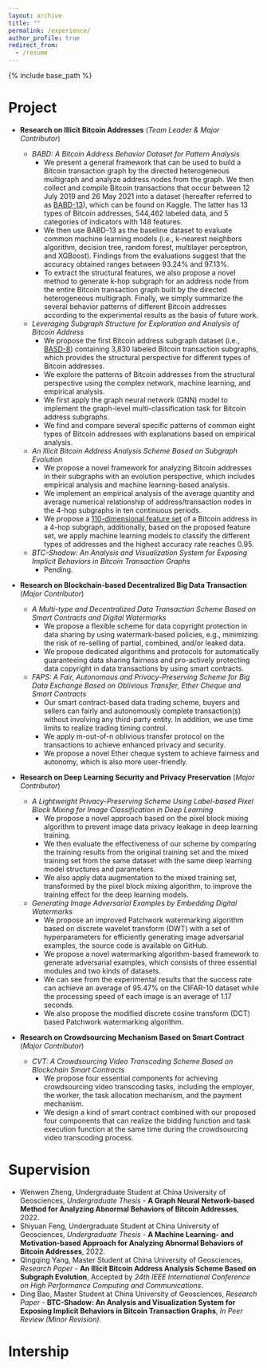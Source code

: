 ```yaml
---
layout: archive
title: ""
permalink: /experience/
author_profile: true
redirect_from:
  - /resume
---
```


{% include base_path %}

Project
======

* **Research on Illicit Bitcoin Addresses** (*Team Leader & Major Contributor*)
  * *BABD: A Bitcoin Address Behavior Dataset for Pattern Analysis*
    * We present a general framework that can be used to build a Bitcoin transaction graph by the directed heterogeneous multigraph and analyze address nodes from the graph. We then collect and compile Bitcoin transactions that occur between 12 July 2019 and 26 May 2021 into a dataset (hereafter referred to as [BABD-13](https://www.kaggle.com/datasets/lemonx/babd13)), which can be found on Kaggle. The latter has 13 types of Bitcoin addresses, 544,462 labeled data, and 5 categories of indicators with 148 features. 
    * We then use BABD-13 as the baseline dataset to evaluate common machine learning models (i.e., k-nearest neighbors algorithm, decision tree, random forest, multilayer perceptron, and XGBoost). Findings from the evaluations suggest that the accuracy obtained ranges between 93.24% and 97.13%. 
    * To extract the structural features, we also propose a novel method to generate k-hop subgraph for an address node from the entire Bitcoin transaction graph built by the directed heterogeneous multigraph. Finally, we simply summarize the several behavior patterns of different Bitcoin addresses according to the experimental results as the basis of future work.
  * *Leveraging Subgraph Structure for Exploration and Analysis of Bitcoin Address*
    * We propose the first Bitcoin address subgraph dataset (i.e., [BASD-8](https://www.kaggle.com/datasets/lemonx/basd8)) containing 3,830 labeled Bitcoin transaction subgraphs, which provides the structural perspective for different types of Bitcoin addresses.
    * We explore the patterns of Bitcoin addresses from the structural perspective using the complex network, machine learning, and empirical analysis.
    * We first apply the graph neural network (GNN) model to implement the graph-level multi-classification task for Bitcoin address subgraphs.
    * We find and compare several specific patterns of common eight types of Bitcoin addresses with explanations based on empirical analysis.
  * *An Illicit Bitcoin Address Analysis Scheme Based on Subgraph Evolution*
    * We propose a novel framework for analyzing Bitcoin addresses in their subgraphs with an evolution perspective, which includes empirical analysis and machine learning-based analysis.
    * We implement an empirical analysis of the average quantity and average numerical relationship of address/transaction nodes in the 4-hop subgraphs in ten continuous periods.
    * We propose a [110-dimensional feature set](https://www.kaggle.com/datasets/lemonx/bitcoin-subgraph-evolution-data) of a Bitcoin address in a 4-hop subgraph, additionally, based on the proposed feature set, we apply machine learning models to classify the different types of addresses and the highest accuracy rate reaches 0.95.
  * *BTC-Shadow: An Analysis and Visualization System for Exposing Implicit Behaviors in Bitcoin Transaction Graphs*
    * Pending.

* **Research on Blockchain-based Decentralized Big Data Transaction** (*Major Contributor*)
  * *A Multi-type and Decentralized Data Transaction Scheme Based on Smart Contracts and Digital Watermarks*
    * We propose a flexible scheme for data copyright protection in data sharing by using watermark-based policies, e.g., minimizing the risk of re-selling of partial, combined, and/or leaked data.
    * We propose dedicated algorithms and protocols for automatically guaranteeing data sharing fairness and pro-actively protecting data copyright in data transactions by using smart contracts.
  * *FAPS: A Fair, Autonomous and Privacy-Preserving Scheme for Big Data Exchange Based on Oblivious Transfer, Ether Cheque and Smart Contracts*
    * Our smart contract-based data trading scheme, buyers and sellers can fairly and autonomously complete transaction(s) without involving any third-party entity. In addition, we use time limits to realize trading timing control.
    * We apply m-out-of-n oblivious transfer protocol on the transactions to achieve enhanced privacy and security.
    * We propose a novel Ether cheque system to achieve fairness and autonomy, which is also more user-friendly.

* **Research on Deep Learning Security and Privacy Preservation** (*Major Contributor*)
  * *A Lightweight Privacy-Preserving Scheme Using Label-based Pixel Block Mixing for Image Classification in Deep Learning*
    * We propose a novel approach based on the pixel block mixing algorithm to prevent image data privacy leakage in deep learning training. 
    * We then evaluate the effectiveness of our scheme by comparing the training results from the original training set and the mixed training set from the same dataset with the same deep learning model structures and parameters. 
    * We also apply data augmentation to the mixed training set, transformed by the pixel block mixing algorithm, to improve the training effect for the deep learning models.
  * *Generating Image Adversarial Examples by Embedding Digital Watermarks*
    * We propose an improved Patchwork watermarking algorithm based on discrete wavelet transform (DWT) with a set of hyperparameters for efficiently generating image adversarial examples, the source code is available on GitHub.
    * We propose a novel watermarking algorithm-based framework to generate adversarial examples, which consists of three essential modules and two kinds of datasets.
    * We can see from the experimental results that the success rate can achieve an average of 95.47% on the CIFAR-10 dataset while the processing speed of each image is an average of 1.17 seconds.
    * We also propose the modified discrete cosine transform (DCT) based Patchwork watermarking algorithm. 

* **Research on Crowdsourcing Mechanism Based on Smart Contract** (*Major Contributor*)
  * *CVT: A Crowdsourcing Video Transcoding Scheme Based on Blockchain Smart Contracts*
    * We propose four essential components for achieving crowdsourcing video transcoding tasks, including the employer, the worker, the task allocation mechanism, and the payment mechanism.
    * We design a kind of smart contract combined with our proposed four components that can realize the bidding function and task execution function at the same time during the crowdsourcing video transcoding process.

Supervision
======

* Wenwen Zheng, Undergraduate Student at China University of Geosciences, *Undergraduate Thesis* - **A Graph Neural Network-based Method for Analyzing Abnormal Behaviors of Bitcoin Addresses**, 2022.
* Shiyuan Feng, Undergraduate Student at China University of Geosciences, *Undergraduate Thesis* - **A Machine Learning- and Motivation-based Approach for Analyzing Abnormal Behaviors of Bitcoin Addresses**, 2022.
* Qingqing Yang, Master Student at China University of Geosciences, *Research Paper* - **An Illicit Bitcoin Address Analysis Scheme Based on Subgraph Evolution**, Accepted by *24th IEEE International Conference on High Performance Computing and Communications*.
* Ding Bao, Master Student at China University of Geosciences, *Research Paper* - **BTC-Shadow: An Analysis and Visualization System for Exposing Implicit Behaviors in Bitcoin Transaction Graphs**, *In Peer Review (Minor Revision)*.

Intership
======

  
